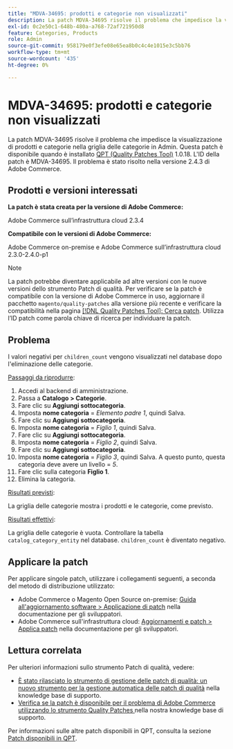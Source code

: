 ```yaml
---
title: "MDVA-34695: prodotti e categorie non visualizzati"
description: La patch MDVA-34695 risolve il problema che impedisce la visualizzazione di prodotti e categorie nella griglia delle categorie in Admin. Questa patch è disponibile quando è installato [Quality Patches Tool (QPT)](/help/announcements/adobe-commerce-announcements/magento-quality-patches-released-new-tool-to-self-serve-quality-patches.md) 1.0.18. L'ID della patch è MDVA-34695. Il problema è stato risolto nella versione 2.4.3 di Adobe Commerce.
exl-id: 0c2e50c1-648b-480a-a768-72af721950d8
feature: Categories, Products
role: Admin
source-git-commit: 958179e0f3efe08e65ea8b0c4c4e1015e3c5bb76
workflow-type: tm+mt
source-wordcount: '435'
ht-degree: 0%

---
```


# MDVA-34695: prodotti e categorie non visualizzati

La patch MDVA-34695 risolve il problema che impedisce la visualizzazione di prodotti e categorie nella griglia delle categorie in Admin. Questa patch è disponibile quando è installato [QPT (Quality Patches Tool)](/help/announcements/adobe-commerce-announcements/magento-quality-patches-released-new-tool-to-self-serve-quality-patches.md) 1.0.18. L&#39;ID della patch è MDVA-34695. Il problema è stato risolto nella versione 2.4.3 di Adobe Commerce.

## Prodotti e versioni interessati

**La patch è stata creata per la versione di Adobe Commerce:**

Adobe Commerce sull’infrastruttura cloud 2.3.4

**Compatibile con le versioni di Adobe Commerce:**

Adobe Commerce on-premise e Adobe Commerce sull’infrastruttura cloud 2.3.0-2.4.0-p1

>[!NOTE]
>
>La patch potrebbe diventare applicabile ad altre versioni con le nuove versioni dello strumento Patch di qualità. Per verificare se la patch è compatibile con la versione di Adobe Commerce in uso, aggiornare il pacchetto `magento/quality-patches` alla versione più recente e verificare la compatibilità nella pagina [[!DNL Quality Patches Tool]: Cerca patch](https://devdocs.magento.com/quality-patches/tool.html#patch-grid). Utilizza l’ID patch come parola chiave di ricerca per individuare la patch.

## Problema

I valori negativi per `children_count` vengono visualizzati nel database dopo l&#39;eliminazione delle categorie.

<u>Passaggi da riprodurre</u>:

1. Accedi al backend di amministrazione.
1. Passa a **Catalogo > Categorie**.
1. Fare clic su **Aggiungi sottocategoria**.
1. Imposta **nome categoria** = *Elemento padre 1*, quindi Salva.
1. Fare clic su **Aggiungi sottocategoria**.
1. Imposta **nome categoria** = *Figlio 1*, quindi Salva.
1. Fare clic su **Aggiungi sottocategoria**.
1. Imposta **nome categoria** = *Figlio 2*, quindi Salva.
1. Fare clic su **Aggiungi sottocategoria**.
1. Imposta **nome categoria** = *Figlio 3*, quindi Salva. A questo punto, questa categoria deve avere un livello = *5*.
1. Fare clic sulla categoria **Figlio 1**.
1. Elimina la categoria.

<u>Risultati previsti</u>:

La griglia delle categorie mostra i prodotti e le categorie, come previsto.

<u>Risultati effettivi</u>:

La griglia delle categorie è vuota. Controllare la tabella `catalog_category_entity` nel database. `children_count` è diventato negativo.

## Applicare la patch

Per applicare singole patch, utilizzare i collegamenti seguenti, a seconda del metodo di distribuzione utilizzato:

* Adobe Commerce o Magento Open Source on-premise: [Guida all&#39;aggiornamento software > Applicazione di patch](https://devdocs.magento.com/guides/v2.4/comp-mgr/patching/mqp.html) nella documentazione per gli sviluppatori.
* Adobe Commerce sull&#39;infrastruttura cloud: [Aggiornamenti e patch > Applica patch](https://devdocs.magento.com/cloud/project/project-patch.html) nella documentazione per gli sviluppatori.

## Lettura correlata

Per ulteriori informazioni sullo strumento Patch di qualità, vedere:

* [È stato rilasciato lo strumento di gestione delle patch di qualità: un nuovo strumento per la gestione automatica delle patch di qualità](/help/announcements/adobe-commerce-announcements/magento-quality-patches-released-new-tool-to-self-serve-quality-patches.md) nella knowledge base di supporto.
* [Verifica se la patch è disponibile per il problema di Adobe Commerce utilizzando lo strumento Quality Patches ](/help/support-tools/patches-available-in-qpt-tool/check-patch-for-magento-issue-with-magento-quality-patches.md) nella nostra knowledge base di supporto.

Per informazioni sulle altre patch disponibili in QPT, consulta la sezione [Patch disponibili in QPT](https://support.magento.com/hc/en-us/sections/360010506631-Patches-available-in-QPT-tool-).

